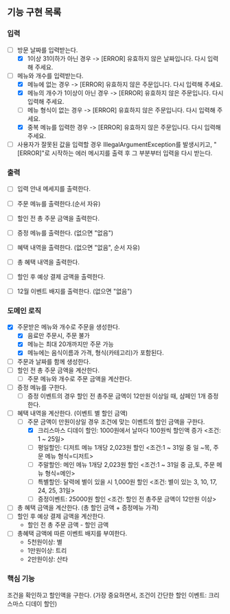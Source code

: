 ## 기능 구현 목록 

### 입력
- [ ] 방문 날짜를 입력받는다. 
  - [x] 1이상 31이하가 아닌 경우 -> [ERROR] 유효하지 않은 날짜입니다. 다시 입력해 주세요.
- [ ] 메뉴와 개수를 입력받는다. 
  - [x] 메뉴에 없는 경우 -> [ERROR] 유효하지 않은 주문입니다. 다시 입력해 주세요.
  - [x] 메뉴의 개수가 1이상이 아닌 경우 -> [ERROR] 유효하지 않은 주문입니다. 다시 입력해 주세요.
  - [ ] 메뉴 형식이 없는 경우 -> [ERROR] 유효하지 않은 주문입니다. 다시 입력해 주세요.
  - [x] 중복 메뉴를 입력한 경우 -> [ERROR] 유효하지 않은 주문입니다. 다시 입력해 주세요.
- [ ] 사용자가 잘못된 값을 입력할 경우 IllegalArgumentException를 발생시키고, "[ERROR]"로 시작하는 에러 메시지를 출력 후 그 부분부터 입력을 다시 받는다.
### 출력
- [ ] 입력 안내 메세지를 출력한다.
- [ ] 주문 메뉴를 출력한다.(순서 자유)
- [ ] 할인 전 총 주문 금액을 출력한다.
- [ ] 증정 메뉴를 출력한다. (없으면 "없음")
- [ ] 혜택 내역을 출력한다. (없으면 "없음", 순서 자유)
- [ ] 총 혜택 내역을 출력한다.
- [ ] 할인 후 예상 결제 금액을 출력한다.
- [ ] 12월 이벤트 배지를 출력한다. (없으면 "없음")


### 도메인 로직
- [x] 주문받은 메뉴와 개수로 주문을 생성한다.
  - [x] 음료만 주문시, 주문 불가
  - [x] 메뉴는 최대 20개까지만 주문 가능
  - [x] 메뉴에는 음식이름과 가격, 형식(카테고리)가 포함된다.
- [ ] 주문과 날짜를 함께 생성한다.
- [ ] 할인 전 총 주문 금액을 계산한다.
  - [ ] 주문 메뉴와 개수로 주문 금액을 계산한다.
- [ ] 증정 메뉴를 구한다.
  - [ ] 증정 이벤트의 경우 할인 전 총주문 금액이 12만원 이상일 때, 샴페인 1개 증정한다.
- [ ] 혜택 내역을 계산한다. (이벤트 별 할인 금액)
  - [ ] 주문 금액이 만원이상일 경우 조건에 맞는 이벤트의 할인 금액을 구한다.
    - [x] 크리스마스 디데이 할인: 1000원에서 날마다 100원씩 할인액 증가 <조건: 1 ~ 25일>
    - [ ] 평일할인: 디저트 메뉴 1개당 2,023원 할인 <조건:1 ~ 31일 중 일 ~목, 주문 메뉴 형식=디저트>
    - [ ] 주말할인: 메인 메뉴 1개당 2,023원 할인 <조건:1 ~ 31일 중 금,토, 주문 메뉴 형식=메인>
    - [ ] 특별할인: 달력에 별이 있을 시 1,000원 할인 <조건: 별이 있는 3, 10, 17, 24, 25, 31일>
    - [ ] 증정이벤트: 25000원 할인 <조건: 할인 전 총주문 금액이 12만원 이상>
- [ ] 총 혜택 금액을 계산한다. (총 할인 금액 + 증정메뉴 가격)
- [ ] 할인 후 예상 결제 금액을 계산한다.
  - 할인 전 총 주문 금액 - 할인 금액
- [ ] 총혜택 금액에 따른 이벤트 배지를 부여한다.
  - 5천원이상: 별
  - 1만원이상: 트리
  - 2만원이상: 산타
 
### 핵심 기능
조건을 확인하고 할인액을 구한다. 
(가장 중요하면서, 조건이 간단한 할인 이벤트: 크리스마스 디데이 할인)

